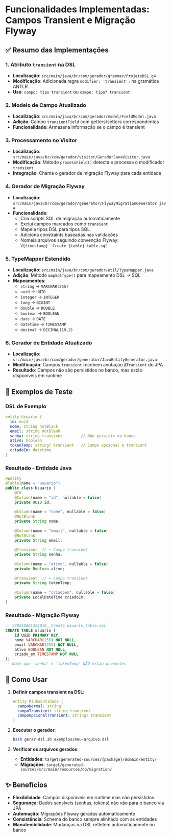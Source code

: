 # Funcionalidades Implementadas: Campos Transient e Migração Flyway

## ✅ Resumo das Implementações

### 1. **Atributo `transient` na DSL**
- **Localização**: `src/main/java/br/com/gerador/grammar/ProjetoDSL.g4`
- **Modificação**: Adicionada regra `modifier: 'transient';` na gramática ANTLR
- **Uso**: `campo: tipo transient` ou `campo: tipo? transient`

### 2. **Modelo de Campo Atualizado**
- **Localização**: `src/main/java/br/com/gerador/model/FieldModel.java`
- **Adição**: Campo `transientField` com getters/setters correspondentes
- **Funcionalidade**: Armazena informação se o campo é transient

### 3. **Processamento no Visitor**
- **Localização**: `src/main/java/br/com/gerador/visitor/GeradorJavaVisitor.java`
- **Modificação**: Método `processField()` detecta e processa o modificador `transient`
- **Integração**: Chama o gerador de migração Flyway para cada entidade

### 4. **Gerador de Migração Flyway**
- **Localização**: `src/main/java/br/com/gerador/generator/FlywayMigrationGenerator.java`
- **Funcionalidade**: 
  - Cria scripts SQL de migração automaticamente
  - Exclui campos marcados como `transient`
  - Mapeia tipos DSL para tipos SQL
  - Adiciona constraints baseadas nas validações
  - Nomeia arquivos seguindo convenção Flyway: `V{timestamp}__Create_{table}_table.sql`

### 5. **TypeMapper Estendido**
- **Localização**: `src/main/java/br/com/gerador/util/TypeMapper.java`
- **Adição**: Método `mapSqlType()` para mapeamento DSL → SQL
- **Mapeamentos**:
  - `string` → `VARCHAR(255)`
  - `uuid` → `UUID`
  - `integer` → `INTEGER`
  - `long` → `BIGINT`
  - `double` → `DOUBLE`
  - `boolean` → `BOOLEAN`
  - `date` → `DATE`
  - `datetime` → `TIMESTAMP`
  - `decimal` → `DECIMAL(19,2)`

### 6. **Gerador de Entidade Atualizado**
- **Localização**: `src/main/java/br/com/gerador/generator/JavaEntityGenerator.java`
- **Modificação**: Campos `transient` recebem anotação `@Transient` do JPA
- **Resultado**: Campos não são persistidos no banco, mas estão disponíveis em runtime

## 🧪 Exemplos de Teste

### **DSL de Exemplo**
```yaml
entity Usuario {
  id: uuid
  nome: string notBlank
  email: string notBlank
  senha: string transient        // Não persiste no banco
  ativo: boolean
  tokenTemp: string? transient   // Campo opcional e transient
  criadoEm: datetime
}
```

### **Resultado - Entidade Java**
```java
@Entity
@Table(name = "usuario")
public class Usuario {
    @Id
    @Column(name = "id", nullable = false)
    private UUID id;
    
    @Column(name = "nome", nullable = false)
    @NotBlank
    private String nome;
    
    @Column(name = "email", nullable = false)
    @NotBlank
    private String email;
    
    @Transient  // ← Campo transient
    private String senha;
    
    @Column(name = "ativo", nullable = false)
    private Boolean ativo;
    
    @Transient  // ← Campo transient
    private String tokenTemp;
    
    @Column(name = "criadoem", nullable = false)
    private LocalDateTime criadoEm;
}
```

### **Resultado - Migração Flyway**
```sql
-- V20250801224010__Create_usuario_table.sql
CREATE TABLE usuario (
    id UUID PRIMARY KEY,
    nome VARCHAR(255) NOT NULL,
    email VARCHAR(255) NOT NULL,
    ativo BOOLEAN NOT NULL,
    criado_em TIMESTAMP NOT NULL
);
-- Note que 'senha' e 'tokenTemp' NÃO estão presentes
```

## 🚀 Como Usar

1. **Definir campos transient na DSL**:
   ```yaml
   entity MinhaEntidade {
     campoNormal: string
     campoTransient: string transient
     campoOpcionalTransient: string? transient
   }
   ```

2. **Executar o gerador**:
   ```bash
   bash gerar-dsl.sh exemplos/meu-arquivo.dsl
   ```

3. **Verificar os arquivos gerados**:
   - **Entidades**: `target/generated-sources/{package}/domain/entity/`
   - **Migrações**: `target/generated-sources/src/main/resources/db/migration/`

## ✨ Benefícios

- **Flexibilidade**: Campos disponíveis em runtime mas não persistidos
- **Segurança**: Dados sensíveis (senhas, tokens) não vão para o banco via JPA
- **Automação**: Migrações Flyway geradas automaticamente
- **Consistência**: Schema do banco sempre alinhado com as entidades
- **Manutenibilidade**: Mudanças na DSL refletem automaticamente no banco

